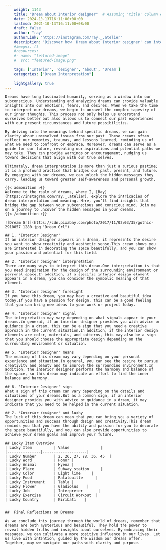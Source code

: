 ```yaml
---
    weight: 1143
    title: "Dream about Interior designer"  # Assuming 'title' column exists
    date: 2024-10-13T16:11:00+08:00
    lastmod: 2024-10-13T16:11:00+08:00
    draft: false
    author: "ray"
    authorLink: "https://instagram.com/ray._.atelier"
    description: "Discover how 'Dream about Interior designer' can interpret your future and uncover its significant meanings in your life."
    #images: []
    #resources:
    #- name: "featured-image"
    #  src: "featured-image.png"
    
    tags: ['Interior', 'designer', 'about', 'Dream']
    categories: ["Dream Interpretation"]
    
    lightgallery: true
---
```

    
    Dreams have long fascinated humanity, serving as a window into our subconscious. Understanding and analyzing dreams can provide valuable insights into our emotions, fears, and desires. When we take the time to interpret our dreams, we begin to unravel the complex tapestry of our inner thoughts. This process not only helps us understand ourselves better but also allows us to connect our past experiences with our present circumstances and future possibilities.
    
    By delving into the meanings behind specific dreams, we can gain clarity about unresolved issues from our past. These dreams often reflect our memories, traumas, and lessons learned, reminding us of what we need to confront or embrace. Moreover, dreams can serve as a guide for our future, revealing our aspirations and potential paths we may take. They can provide warnings or encouragement, nudging us toward decisions that align with our true selves.
    
    Ultimately, dream interpretation is more than just a curious pastime; it is a profound practice that bridges our past, present, and future. By engaging with our dreams, we can unlock the hidden messages they carry, leading us toward greater self-awareness and personal growth.
    
    {{< admonition >}}
    Welcome to the realm of dreams, where I, [Ray](https://instagram.com/ray._.atelier), explore the intricacies of dream interpretation and meaning. Here, you’ll find insights that bridge the gap between your subconscious and conscious mind. Join me on a journey to uncover the hidden messages in your dreams.
    {{< /admonition >}}
    
    ![Dream Grl](https://cdn.pixabay.com/photo/2017/11/02/03/35/gothic-2910057_1280.jpg "Dream Grl")
    
    ## 1. 'Interior Designer'
    If an interior designer appears in a dream, it represents the desire you want to show creativity and aesthetic sense.This dream shows you are interested in decorating the space beautifully, and you can show your passion and potential for this field.
    
    ## 2. 'Interior designer' interpretation
    There are many ways to interpret this dream.One interpretation is that you need inspiration for the design of the surrounding environment or personal space.In addition, if a specific interior design element appears in a dream, you can consider the symbolic meaning of that element.
    
    ## 3. 'Interior designer' foresight
    If you have this dream, you may have a creative and beautiful idea today.If you have a passion for design, this can be a good feeling that you can bring new ideas to your work or project today.
    
    ## 4. 'Interior designer' signal
    The interpretation may vary depending on what signals appear in your dreams.In general, if an interior designer provides you with advice or guidance in a dream, this can be a sign that you need a creative approach in the current situation.In addition, if the interior design elements are color, materials, and patterns, this may also be a sign that you should choose the appropriate design depending on the surrounding environment or situation.
    
    ## 5. 'Interior designer' means
    The meaning of this dream may vary depending on your personal experience and situation.In general, you can see the desire to pursue creativity and beauty and to improve the surrounding environment.In addition, the interior designer performs the harmony and balance of the space, so this dream may indicate an effort to find the inner balance and harmony.
    
    ## 6. 'Interior Designer' sign
    What a sign of this dream can vary depending on the details and situations of your dreams.But as a common sign, if an interior designer provides you with advice or guidance in a dream, it may indicate that you need to be helped in the current situation.
    
    ## 7. 'Interior designer' and lucky
    The luck of this dream can mean that you can bring you a variety of opportunities and success through design and creativity.This dream reminds you that you have the ability and passion for you to decorate the space beautifully, and you can also provide opportunities to achieve your dream goals and improve your future.
    
    ## Lucky Item Overview
    | Lucky Item          | Value              |
    |---------------|--------------------|
    | Lucky Number        | 2, 26, 27, 28, 36, 45  |
    | Lucky Word          | Honor |
    | Lucky Animal        | Hyena |
    | Lucky Place         | Subway station     |
    | Lucky Color         | Light lime     |
    | Lucky Food          | Ratatouille      |
    | Lucky Instrument    | Tabla |
    | Lucky Flower        | Gladiolus    |
    | Lucky Job           | Interpreter       |
    | Lucky Exercise      | Circuit Workout  |
    | Lucky Country       | Kiribati    |
    
    
    ##  Final Reflections on Dreams
    
    As we conclude this journey through the world of dreams, remember that dreams are both mysterious and beautiful. They hold the power to reveal hidden truths and insights about ourselves. By embracing their messages, we can cultivate a more positive influence in our lives. Let us live with intention, guided by the wisdom our dreams offer. Together, may we navigate our paths with clarity and purpose.
    